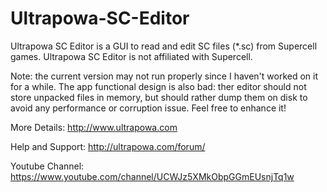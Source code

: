 # Ultrapowa-SC-Editor
Ultrapowa SC Editor is a GUI to read and edit SC files (*.sc) from Supercell games.
Ultrapowa SC Editor is not affiliated with Supercell.

Note: the current version may not run properly since I haven't worked on it for a while.
The app functional design is also bad: ther editor should not store unpacked files in memory, but should rather dump them on disk to avoid any performance or corruption issue. Feel free to enhance it!

More Details: http://www.ultrapowa.com

Help and Support: http://ultrapowa.com/forum/

Youtube Channel: https://www.youtube.com/channel/UCWJz5XMkObpGGmEUsnjTq1w
